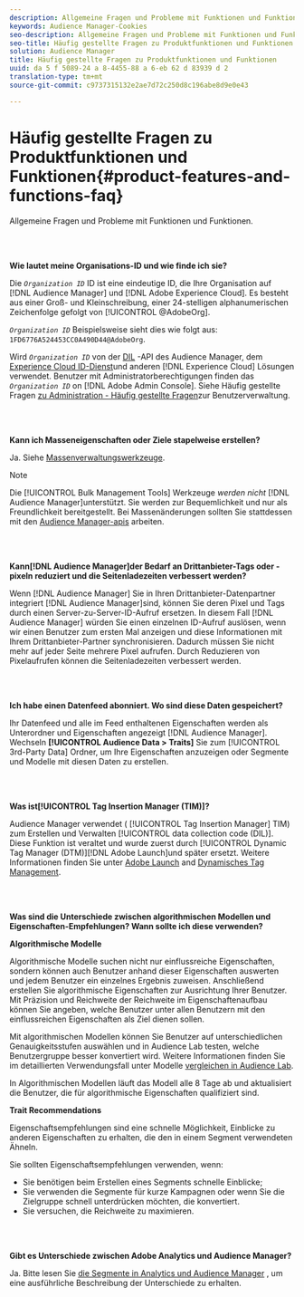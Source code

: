```yaml
---
description: Allgemeine Fragen und Probleme mit Funktionen und Funktionen.
keywords: Audience Manager-Cookies
seo-description: Allgemeine Fragen und Probleme mit Funktionen und Funktionen.
seo-title: Häufig gestellte Fragen zu Produktfunktionen und Funktionen
solution: Audience Manager
title: Häufig gestellte Fragen zu Produktfunktionen und Funktionen
uuid: da 5 f 5089-24 a 8-4455-88 a 6-eb 62 d 83939 d 2
translation-type: tm+mt
source-git-commit: c9737315132e2ae7d72c250d8c196abe8d9e0e43

---
```



# Häufig gestellte Fragen zu Produktfunktionen und Funktionen{#product-features-and-functions-faq}

Allgemeine Fragen und Probleme mit Funktionen und Funktionen.

<br> 

<!-- 

faq_features_functions.xml

 -->

**Wie lautet meine Organisations-ID und wie finde ich sie?**

Die *`Organization ID`* ID ist eine eindeutige ID, die Ihre Organisation auf [!DNL Audience Manager] und [!DNL Adobe Experience Cloud]. Es besteht aus einer Groß- und Kleinschreibung, einer 24-stelligen alphanumerischen Zeichenfolge gefolgt von [!UICONTROL @AdobeOrg].

*`Organization ID`* Beispielsweise sieht dies wie folgt aus: `1FD6776A524453CC0A490D44@AdobeOrg`.

Wird *`Organization ID`* von der [DIL](../dil/dil-overview.md) -API des Audience Manager, dem [Experience Cloud ID-Dienst](https://marketing.adobe.com/resources/help/en_US/mcvid/)und anderen [!DNL Experience Cloud] Lösungen verwendet. Benutzer mit Administratorberechtigungen finden das *`Organization ID`* on [!DNL Adobe Admin Console]. Siehe Häufig gestellte Fragen [zu Administration - Häufig gestellte Fragen](https://marketing.adobe.com/resources/help/en_US/mcloud/admin_getting_started.html)zur Benutzerverwaltung.

<br> 

**Kann ich Masseneigenschaften oder Ziele stapelweise erstellen?**

Ja. Siehe [Massenverwaltungswerkzeuge](../reference/bulk-management-tools/bulk-management-intro.md).

>[!NOTE]
>
>Die [!UICONTROL Bulk Management Tools] Werkzeuge *werden nicht* [!DNL Audience Manager]unterstützt. Sie werden zur Bequemlichkeit und nur als Freundlichkeit bereitgestellt. Bei Massenänderungen sollten Sie stattdessen mit den [Audience Manager-apis](../api/api.md) arbeiten.

<br> 

**Kann[!DNL Audience Manager]der Bedarf an Drittanbieter-Tags oder -pixeln reduziert und die Seitenladezeiten verbessert werden?**

Wenn [!DNL Audience Manager] Sie in Ihren Drittanbieter-Datenpartner integriert [!DNL Audience Manager]sind, können Sie deren Pixel und Tags durch einen Server-zu-Server-ID-Aufruf ersetzen. In diesem Fall [!DNL Audience Manager] würden Sie einen einzelnen ID-Aufruf auslösen, wenn wir einen Benutzer zum ersten Mal anzeigen und diese Informationen mit Ihrem Drittanbieter-Partner synchronisieren. Dadurch müssen Sie nicht mehr auf jeder Seite mehrere Pixel aufrufen. Durch Reduzieren von Pixelaufrufen können die Seitenladezeiten verbessert werden.

<br> 

**Ich habe einen Datenfeed abonniert. Wo sind diese Daten gespeichert?**

Ihr Datenfeed und alle im Feed enthaltenen Eigenschaften werden als Unterordner und Eigenschaften angezeigt [!DNL Audience Manager]. Wechseln **[!UICONTROL Audience Data > Traits]** Sie zum [!UICONTROL 3rd-Party Data] Ordner, um Ihre Eigenschaften anzuzeigen oder Segmente und Modelle mit diesen Daten zu erstellen.

<br> 

**Was ist[!UICONTROL Tag Insertion Manager (TIM)]?**

Audience Manager verwendet ( [!UICONTROL Tag Insertion Manager] TIM) zum Erstellen und Verwalten [!UICONTROL data collection code (DIL)]. Diese Funktion ist veraltet und wurde zuerst durch [!UICONTROL Dynamic Tag Manager (DTM)][!DNL Adobe Launch]und später ersetzt. Weitere Informationen finden Sie unter [Adobe Launch](https://docs.adobelaunch.com/) and [Dynamisches Tag Management](https://marketing.adobe.com/resources/help/en_US/dtm/).

<br> 

**Was sind die Unterschiede zwischen algorithmischen Modellen und Eigenschaften-Empfehlungen? Wann sollte ich diese verwenden?**

**Algorithmische Modelle**

Algorithmische Modelle suchen nicht nur einflussreiche Eigenschaften, sondern können auch Benutzer anhand dieser Eigenschaften auswerten und jedem Benutzer ein einzelnes Ergebnis zuweisen. Anschließend erstellen Sie algorithmische Eigenschaften zur Ausrichtung Ihrer Benutzer. Mit Präzision und Reichweite der Reichweite im Eigenschaftenaufbau können Sie angeben, welche Benutzer unter allen Benutzern mit den einflussreichen Eigenschaften als Ziel dienen sollen.

Mit algorithmischen Modellen können Sie Benutzer auf unterschiedlichen Genauigkeitsstufen auswählen und in Audience Lab testen, welche Benutzergruppe besser konvertiert wird. Weitere Informationen finden Sie im detaillierten Verwendungsfall unter Modelle [vergleichen in Audience Lab](../features/audience-lab/audience-lab-use-cases.md#compare-models).

In Algorithmischen Modellen läuft das Modell alle 8 Tage ab und aktualisiert die Benutzer, die für algorithmische Eigenschaften qualifiziert sind.

**Trait Recommendations**

Eigenschaftsempfehlungen sind eine schnelle Möglichkeit, Einblicke zu anderen Eigenschaften zu erhalten, die den in einem Segment verwendeten Ähneln.

Sie sollten Eigenschaftsempfehlungen verwenden, wenn:

* Sie benötigen beim Erstellen eines Segments schnelle Einblicke;
* Sie verwenden die Segmente für kurze Kampagnen oder wenn Sie die Zielgruppe schnell unterdrücken möchten, die konvertiert.
* Sie versuchen, die Reichweite zu maximieren.

<br> 

**Gibt es Unterschiede zwischen Adobe Analytics und Audience Manager?**

Ja. Bitte lesen Sie [die Segmente in Analytics und Audience Manager](https://marketing.adobe.com/resources/help/en_US/analytics/audiences/aam-analytics-segments.html) , um eine ausführliche Beschreibung der Unterschiede zu erhalten.
